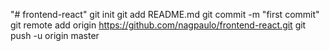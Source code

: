 "# frontend-react"  git init git add README.md git commit -m "first commit" git remote add origin https://github.com/nagpaulo/frontend-react.git git push -u origin master
